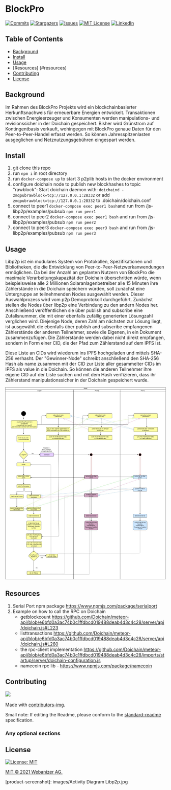 # BlockPro

[![Commits][commits-shield]][commits-url]
[![Stargazers][stars-shield]][stars-url]
[![Issues][issues-shield]][issues-url]
[![MIT License][license-shield]][license-url]
[![LinkedIn][linkedin-shield]][linkedin-url]

## Table of Contents
- [Background](#background)
- [Install](#install)
- [Usage](#usage)
- [Resources] (#resources)
- [Contributing](#contributing)
- [License](#license)

## Background

Im Rahmen des BlockPro Projekts wird ein blockchainbasierter Herkunftsnachweis für erneuerbare Energien entwickelt. Transaktionen zwischen Energieerzeuger und Konsumenten werden manipulations- und revisionssicher in der Doichain gespeichert. Bisher wird Grünstrom auf Kontingentbasis verkauft, wohingegen mit BlockPro genaue Daten für den Peer-to-Peer-Handel erfasst werden. So können Jahresspitzenlasten ausgeglichen und Netznutzungsgebühren eingespart werden. 

## Install
1. git clone this repo 
2. run ```npm i``` in root directory
3. run ```docker-compose up``` to start 3 p2plib hosts in the docker environment
4. configure doichain node to publish new blockhashes to topic "rawblock": Start doichain daemon with: ```doichaind -zmqpubrawblock=tcp://127.0.0.1:28332```
or add ```zmqpubrawblock=tcp://127.0.0.1:28332``` to .doichain/doichain.conf
5. connect to peer1 ```docker-compose exec peer1 bash```and run from /js-libp2p/examples/pubsub ```npm run peer1```
6. connect to peer2 ```docker-compose exec peer1 bash``` and run from /js-libp2p/examples/pubsub ```npm run peer2```
7. connect to peer3 ```docker-compose exec peer3 bash``` and run from /js-libp2p/examples/pubsub ```npm run peer3```

## Usage 

Libp2p ist ein modulares System von Protokollen, Spezifikationen und Bibliotheken, die die Entwicklung von Peer-to-Peer-Netzwerkanwendungen ermöglichen. Da bei der Anzahl an geplanten Nutzern von BlockPro die maximale Verarbeitungskapazität der Doichain überschritten würde, wenn beispielsweise alle 2 Millionen Solaranlagenbetreiber alle 15 Minuten ihre Zählerstände in die Doichain speichern würden, soll zunächst eine Untergruppe an teilnehmenden Nodes ausgewählt werden. Dieser Auswahlprozess wird vom p2p Demoprotokoll durchgeführt. Zunächst stellen die Nodes über libp2p eine Verbindung zu den andern Nodes her. Anschließend veröffentlichen sie über publish and subscribe eine Zufallsnummer, die mit einer ebenfalls zufällig generierten Lösungzahl verglichen wird. Diejenige Node, deren Zahl am nächsten zur Lösung liegt, ist ausgewählt die ebenfalls über publish and subscribe empfangenen Zählerstände der anderen Teilnehmer, sowie die Eigenen, in ein Dokument zusammenzufügen. Die Zählerstände werden dabei nicht direkt empfangen, sondern in Form einer CID, die der Pfad zum Zählerstand auf dem IPFS ist.

Diese Liste an CIDs wird wiederum ins IPFS hochgeladen und mittels SHA-256 verhasht. Der "Gewinner-Node" schreibt anschließend den SHA-256 Hash als name zusammen mit der CID zur Liste aller gesammelter CIDs im IPFS als value in die Doichain. So können die anderen Teilnehmer ihre eigene CID auf der Liste suchen und mit dem Hash verifizieren, dass ihr Zählerstand manipulationssicher in der Doichain gespeichert wurde. 


<img
src="./images/Activity Diagram Libp2p.jpg"
raw=true
alt="Aktivitätsdiagramm zum Peer2Peer Demoprotokoll"
style="margin-right: 10px;"
/>


## Resources
1. Serial Port npm package https://www.npmjs.com/package/serialport
2. Example on how to call the RPC on Doichain 
    - getblockcount https://github.com/Doichain/meteor-api/blob/e6bfd0a3ac74b0c1ffdbcd019488deab4d3c4c28/server/api/doichain.js#L223
    - listtransactions https://github.com/Doichain/meteor-api/blob/e6bfd0a3ac74b0c1ffdbcd019488deab4d3c4c28/server/api/doichain.js#L260
    - the rpc-client implementation https://github.com/Doichain/meteor-api/blob/e6bfd0a3ac74b0c1ffdbcd019488deab4d3c4c28/imports/startup/server/doichain-configuration.js
    - namecoin rpc lib - https://www.npmjs.com/package/namecoin 

## Contributing

<a href = "https://github.com/webanizer/BlockPro/graphs/contributors">
  <img src = "https://contrib.rocks/image?repo = webanizer/BlockPro" style="width:200px;"/>
</a>

Made with [contributors-img](https://contrib.rocks).

Small note: If editing the Readme, please conform to the [standard-readme](https://github.com/RichardLitt/standard-readme) specification.

### Any optional sections

## License

[![License: MIT](https://img.shields.io/badge/License-MIT-yellow.svg)](https://opensource.org/licenses/MIT)

[MIT © 2021 Webanizer AG.](./LICENSE.txt)


<!-- MARKDOWN LINKS & IMAGES -->
<!-- https://www.markdownguide.org/basic-syntax/#reference-style-links -->
[contributors-shield]: https://img.shields.io/github/contributors/othneildrew/Best-README-Template.svg?style=for-the-badge
[contributors-url]: https://github.com/webanizer/BlockPro/graphs/contributors
[commits-shield]: https://img.shields.io/github/commit-activity/m/webanizer/BlockPro
[commits-url]: https://github.com/webanizer/BlockPro/commits/main
[stars-shield]: https://img.shields.io/github/stars/webanizer/BlockPro?style=social
[stars-url]: https://github.com/webanizer/BlockPro/stargazers
[issues-shield]: https://img.shields.io/github/issues-closed-raw/webanizer/BlockPro
[issues-url]: https://github.com/webanizer/BlockPro/issues
[license-shield]: https://img.shields.io/github/license/othneildrew/Best-README-Template.svg?style=for-the-badge
[license-url]: https://github.com/webanizer/BlockPro/blob/main/LICENSE.txt
[linkedin-shield]: https://img.shields.io/badge/-LinkedIn-black.svg?style=for-the-badge&logo=linkedin&colorB=555
[linkedin-url]: https://www.linkedin.com/company/webanizer-ag/about/
[product-screenshot]: images/Activity Diagram Libp2p.jpg